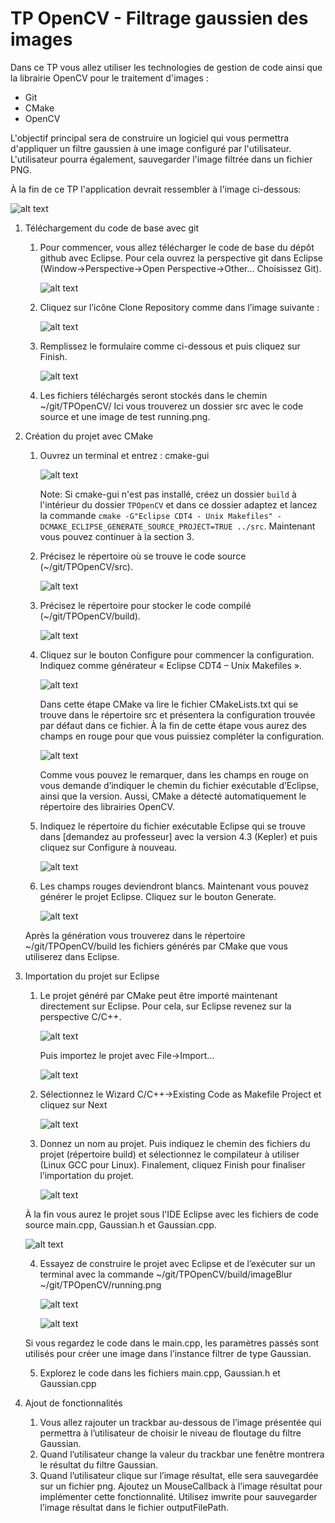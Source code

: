 # TP OpenCV - Filtrage gaussien des images
Dans ce TP vous allez utiliser  les technologies de gestion de code ainsi que la librairie OpenCV pour le traitement d'images :
* Git
* CMake
* OpenCV

L'objectif principal sera de construire un logiciel qui vous permettra d'appliquer un filtre gaussien à une image configuré par l'utilisateur. L'utilisateur pourra également,  sauvegarder l'image filtrée dans un fichier PNG.

À la fin de ce TP l'application devrait ressembler à l'image ci-dessous:

![alt text](https://raw.githubusercontent.com/danyfel80/TPOpenCV/master/img/screenshot1.png)

1. Téléchargement du code de base avec git
   1. Pour commencer, vous allez télécharger le code de base du dépôt github avec Eclipse. Pour cela ouvrez la perspective git dans Eclipse (Window->Perspective->Open Perspective->Other… Choisissez Git).
   
      ![alt text](https://raw.githubusercontent.com/danyfel80/TPOpenCV/master/img/screenshot2.png)
   
   2. Cliquez sur l’icône Clone Repository comme dans l’image suivante :
      
      ![alt text](https://raw.githubusercontent.com/danyfel80/TPOpenCV/master/img/screenshot3.png)
   
   3. Remplissez le formulaire comme ci-dessous et puis cliquez sur Finish.
   
      ![alt text](https://raw.githubusercontent.com/danyfel80/TPOpenCV/master/img/screenshot4.png)
   
   4. Les fichiers téléchargés seront stockés dans le chemin ~/git/TPOpenCV/ Ici vous trouverez un dossier src avec le code source et une image de test running.png.

2. Création du projet avec CMake
   1. Ouvrez un terminal et entrez : cmake-gui
   
      ![alt text](https://raw.githubusercontent.com/danyfel80/TPOpenCV/master/img/screenshot5.png)
      
      Note: Si cmake-gui n'est pas installé, créez un dossier `build` à l'intérieur du dossier `TPOpenCV` et dans ce dossier adaptez et lancez la commande `cmake -G"Eclipse CDT4 - Unix Makefiles" -DCMAKE_ECLIPSE_GENERATE_SOURCE_PROJECT=TRUE ../src`. Maintenant vous pouvez continuer à la section 3.
   
   2. Précisez le répertoire où se trouve le code source (~/git/TPOpenCV/src).
   
      ![alt text](https://raw.githubusercontent.com/danyfel80/TPOpenCV/master/img/screenshot6.png)
   
   3. Précisez le répertoire pour stocker le code compilé (~/git/TPOpenCV/build).
   
      ![alt text](https://raw.githubusercontent.com/danyfel80/TPOpenCV/master/img/screenshot7.png)
   
   4. Cliquez sur le bouton Configure pour commencer la configuration. Indiquez comme générateur « Eclipse CDT4 – Unix Makefiles ».
   
      ![alt text](https://raw.githubusercontent.com/danyfel80/TPOpenCV/master/img/screenshot8.png)
   
      Dans cette étape CMake va lire le fichier CMakeLists.txt qui se trouve dans le répertoire src et présentera la configuration trouvée par défaut dans ce fichier. À la fin de cette étape vous aurez des champs en rouge pour que vous puissiez compléter la configuration.
   
      ![alt text](https://raw.githubusercontent.com/danyfel80/TPOpenCV/master/img/screenshot9.png)
   
      Comme vous pouvez le remarquer, dans les champs en rouge on vous demande d’indiquer le chemin du fichier exécutable d’Eclipse, ainsi que la version. Aussi, CMake a détecté automatiquement le répertoire des librairies OpenCV.
   
   5. Indiquez le répertoire du fichier exécutable Eclipse qui se trouve dans [demandez au professeur] avec la version 4.3 (Kepler) et puis cliquez sur Configure à nouveau.
   
      ![alt text](https://raw.githubusercontent.com/danyfel80/TPOpenCV/master/img/screenshot10.png)
   
   6. Les champs rouges deviendront blancs. Maintenant vous pouvez générer le projet Eclipse. Cliquez sur le bouton Generate.
   
      ![alt text](https://raw.githubusercontent.com/danyfel80/TPOpenCV/master/img/screenshot11.png)
   
   Après la génération vous trouverez dans le répertoire ~/git/TPOpenCV/build les fichiers générés par CMake que vous utiliserez dans Eclipse.

3. Importation du projet sur Eclipse
   1. Le projet généré par CMake peut être importé maintenant directement sur Eclipse. Pour cela, sur Eclipse revenez sur la perspective C/C++.
      
      ![alt text](https://raw.githubusercontent.com/danyfel80/TPOpenCV/master/img/screenshot12.png)
      
      Puis importez le projet avec File->Import…
      
      ![alt text](https://raw.githubusercontent.com/danyfel80/TPOpenCV/master/img/screenshot13.png)
   
   2. Sélectionnez le Wizard C/C++->Existing Code as Makefile Project et cliquez sur Next
      
      ![alt text](https://raw.githubusercontent.com/danyfel80/TPOpenCV/master/img/screenshot14.png)
   
   3. Donnez un nom au projet. Puis indiquez le chemin des fichiers du projet (répertoire build) et sélectionnez le compilateur à utiliser (Linux GCC pour Linux). Finalement, cliquez Finish pour finaliser l’importation du projet.
      
      ![alt text](https://raw.githubusercontent.com/danyfel80/TPOpenCV/master/img/screenshot15.png)
   
   À la fin vous aurez le projet sous l'IDE Eclipse avec les fichiers de code source main.cpp, Gaussian.h et Gaussian.cpp.
   
   ![alt text](https://raw.githubusercontent.com/danyfel80/TPOpenCV/master/img/screenshot16.png)
   
   4. Essayez de construire le projet avec Eclipse et de l’exécuter sur un terminal avec la commande ~/git/TPOpenCV/build/imageBlur ~/git/TPOpenCV/running.png
   
      ![alt text](https://raw.githubusercontent.com/danyfel80/TPOpenCV/master/img/screenshot17.png)
      
      ![alt text](https://raw.githubusercontent.com/danyfel80/TPOpenCV/master/img/screenshot18.png)
   
   Si vous regardez le code dans le main.cpp, les paramètres passés sont utilisés pour créer une image dans l’instance filtrer de type Gaussian.
   
   5. Explorez le code dans les fichiers main.cpp, Gaussian.h et Gaussian.cpp

4. Ajout de fonctionnalités
   1. Vous allez rajouter un trackbar au-dessous de l’image présentée qui permettra à l’utilisateur de choisir le niveau de floutage du filtre Gaussian.
   2. Quand l’utilisateur change la valeur du trackbar une fenêtre montrera le résultat du filtre Gaussian.
   3. Quand l’utilisateur clique sur l’image résultat, elle sera sauvegardée sur un fichier png. Ajoutez un MouseCallback à l’image résultat pour implémenter cette fonctionnalité.
      Utilisez imwrite pour sauvegarder l’image résultat dans le fichier outputFilePath.
